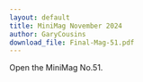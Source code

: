 ```yaml
---
layout: default
title: MiniMag November 2024
author: GaryCousins
download_file: Final-Mag-51.pdf
---
```

Open the MiniMag No.51.
